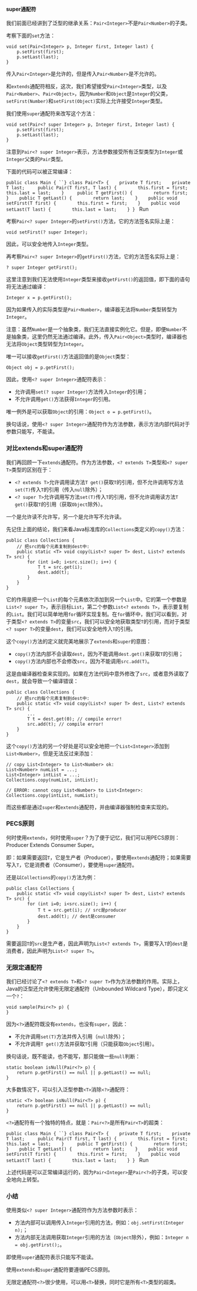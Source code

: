 #### super通配符

我们前面已经讲到了泛型的继承关系：`Pair<Integer>`不是`Pair<Number>`的子类。

考察下面的`set`方法：

```
void set(Pair<Integer> p, Integer first, Integer last) {
    p.setFirst(first);
    p.setLast(last);
}
```

传入`Pair<Integer>`是允许的，但是传入`Pair<Number>`是不允许的。

和`extends`通配符相反，这次，我们希望接受`Pair<Integer>`类型，以及`Pair<Number>`、`Pair<Object>`，因为`Number`和`Object`是`Integer`的父类，`setFirst(Number)`和`setFirst(Object)`实际上允许接受`Integer`类型。

我们使用`super`通配符来改写这个方法：

```
void set(Pair<? super Integer> p, Integer first, Integer last) {
    p.setFirst(first);
    p.setLast(last);
}
```

注意到`Pair<? super Integer>`表示，方法参数接受所有泛型类型为`Integer`或`Integer`父类的`Pair`类型。

下面的代码可以被正常编译：

`public class Main { ``} class Pair<T> {    private T first;    private T last;     public Pair(T first, T last) {        this.first = first;        this.last = last;    }     public T getFirst() {        return first;    }    public T getLast() {        return last;    }    public void setFirst(T first) {        this.first = first;    }    public void setLast(T last) {        this.last = last;    } } ` Run

考察`Pair<? super Integer>`的`setFirst()`方法，它的方法签名实际上是：

```
void setFirst(? super Integer);
```

因此，可以安全地传入`Integer`类型。

再考察`Pair<? super Integer>`的`getFirst()`方法，它的方法签名实际上是：

```
? super Integer getFirst();
```

这里注意到我们无法使用`Integer`类型来接收`getFirst()`的返回值，即下面的语句将无法通过编译：

```
Integer x = p.getFirst();
```

因为如果传入的实际类型是`Pair<Number>`，编译器无法将`Number`类型转型为`Integer`。

注意：虽然`Number`是一个抽象类，我们无法直接实例化它。但是，即便`Number`不是抽象类，这里仍然无法通过编译。此外，传入`Pair<Object>`类型时，编译器也无法将`Object`类型转型为`Integer`。

唯一可以接收`getFirst()`方法返回值的是`Object`类型：

```
Object obj = p.getFirst();
```

因此，使用`<? super Integer>`通配符表示：

- 允许调用`set(? super Integer)`方法传入`Integer`的引用；
- 不允许调用`get()`方法获得`Integer`的引用。

唯一例外是可以获取`Object`的引用：`Object o = p.getFirst()`。

换句话说，使用`<? super Integer>`通配符作为方法参数，表示方法内部代码对于参数只能写，不能读。

### 对比extends和super通配符

我们再回顾一下`extends`通配符。作为方法参数，`<? extends T>`类型和`<? super T>`类型的区别在于：

- `<? extends T>`允许调用读方法`T get()`获取`T`的引用，但不允许调用写方法`set(T)`传入`T`的引用（传入`null`除外）；
- `<? super T>`允许调用写方法`set(T)`传入`T`的引用，但不允许调用读方法`T get()`获取`T`的引用（获取`Object`除外）。

一个是允许读不允许写，另一个是允许写不允许读。

先记住上面的结论，我们来看Java标准库的`Collections`类定义的`copy()`方法：

```
public class Collections {
    // 把src的每个元素复制到dest中:
    public static <T> void copy(List<? super T> dest, List<? extends T> src) {
        for (int i=0; i<src.size(); i++) {
            T t = src.get(i);
            dest.add(t);
        }
    }
}
```

它的作用是把一个`List`的每个元素依次添加到另一个`List`中。它的第一个参数是`List<? super T>`，表示目标`List`，第二个参数`List<? extends T>`，表示要复制的`List`。我们可以简单地用`for`循环实现复制。在`for`循环中，我们可以看到，对于类型`<? extends T>`的变量`src`，我们可以安全地获取类型`T`的引用，而对于类型`<? super T>`的变量`dest`，我们可以安全地传入`T`的引用。

这个`copy()`方法的定义就完美地展示了`extends`和`super`的意图：

- `copy()`方法内部不会读取`dest`，因为不能调用`dest.get()`来获取`T`的引用；
- `copy()`方法内部也不会修改`src`，因为不能调用`src.add(T)`。

这是由编译器检查来实现的。如果在方法代码中意外修改了`src`，或者意外读取了`dest`，就会导致一个编译错误：

```
public class Collections {
    // 把src的每个元素复制到dest中:
    public static <T> void copy(List<? super T> dest, List<? extends T> src) {
        ...
        T t = dest.get(0); // compile error!
        src.add(t); // compile error!
    }
}
```

这个`copy()`方法的另一个好处是可以安全地把一个`List<Integer>`添加到`List<Number>`，但是无法反过来添加：

```
// copy List<Integer> to List<Number> ok:
List<Number> numList = ...;
List<Integer> intList = ...;
Collections.copy(numList, intList);

// ERROR: cannot copy List<Number> to List<Integer>:
Collections.copy(intList, numList);
```

而这些都是通过`super`和`extends`通配符，并由编译器强制检查来实现的。

### PECS原则

何时使用`extends`，何时使用`super`？为了便于记忆，我们可以用PECS原则：Producer Extends Consumer Super。

即：如果需要返回`T`，它是生产者（Producer），要使用`extends`通配符；如果需要写入`T`，它是消费者（Consumer），要使用`super`通配符。

还是以`Collections`的`copy()`方法为例：

```
public class Collections {
    public static <T> void copy(List<? super T> dest, List<? extends T> src) {
        for (int i=0; i<src.size(); i++) {
            T t = src.get(i); // src是producer
            dest.add(t); // dest是consumer
        }
    }
}
```

需要返回`T`的`src`是生产者，因此声明为`List<? extends T>`，需要写入`T`的`dest`是消费者，因此声明为`List<? super T>`。

### 无限定通配符

我们已经讨论了`<? extends T>`和`<? super T>`作为方法参数的作用。实际上，Java的泛型还允许使用无限定通配符（Unbounded Wildcard Type），即只定义一个`?`：

```
void sample(Pair<?> p) {
}
```

因为`<?>`通配符既没有`extends`，也没有`super`，因此：

- 不允许调用`set(T)`方法并传入引用（`null`除外）；
- 不允许调用`T get()`方法并获取`T`引用（只能获取`Object`引用）。

换句话说，既不能读，也不能写，那只能做一些`null`判断：

```
static boolean isNull(Pair<?> p) {
    return p.getFirst() == null || p.getLast() == null;
}
```

大多数情况下，可以引入泛型参数`<T>`消除`<?>`通配符：

```
static <T> boolean isNull(Pair<T> p) {
    return p.getFirst() == null || p.getLast() == null;
}
```

`<?>`通配符有一个独特的特点，就是：`Pair<?>`是所有`Pair<T>`的超类：

`public class Main { ``} class Pair<T> {    private T first;    private T last;     public Pair(T first, T last) {        this.first = first;        this.last = last;    }     public T getFirst() {        return first;    }    public T getLast() {        return last;    }    public void setFirst(T first) {        this.first = first;    }    public void setLast(T last) {        this.last = last;    } } ` Run

上述代码是可以正常编译运行的，因为`Pair<Integer>`是`Pair<?>`的子类，可以安全地向上转型。

### 小结

使用类似`<? super Integer>`通配符作为方法参数时表示：

- 方法内部可以调用传入`Integer`引用的方法，例如：`obj.setFirst(Integer n);`；
- 方法内部无法调用获取`Integer`引用的方法（`Object`除外），例如：`Integer n = obj.getFirst();`。

即使用`super`通配符表示只能写不能读。

使用`extends`和`super`通配符要遵循PECS原则。

无限定通配符`<?>`很少使用，可以用`<T>`替换，同时它是所有`<T>`类型的超类。